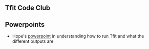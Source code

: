 ## Tfit Code Club

## Powerpoints
* Hope's [powerpoint](https://docs.google.com/presentation/d/1lqaEEtVl42s4XPr4xcGARAjMnjV-V6AZ5A56Ba8hL0g/edit?usp=sharing) in understanding how to run Tfit and what the different outputs are 
